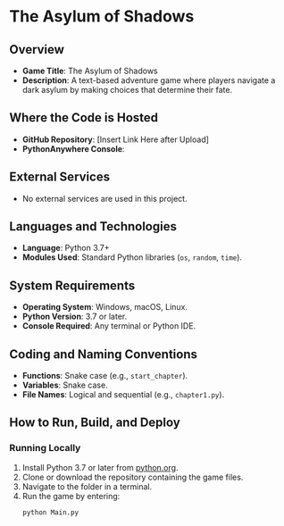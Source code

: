 # The Asylum of Shadows

## Overview
- **Game Title**: The Asylum of Shadows
- **Description**: A text-based adventure game where players navigate a dark asylum by making choices that determine their fate.

## Where the Code is Hosted
- **GitHub Repository**: [Insert Link Here after Upload]
- **PythonAnywhere Console**: [
](https://www.pythonanywhere.com/shared_console/b282955f-2a11-4810-8f3e-a3aeb622b545)
## External Services
- No external services are used in this project.

## Languages and Technologies
- **Language**: Python 3.7+
- **Modules Used**: Standard Python libraries (`os`, `random`, `time`).

## System Requirements
- **Operating System**: Windows, macOS, Linux.
- **Python Version**: 3.7 or later.
- **Console Required**: Any terminal or Python IDE.

## Coding and Naming Conventions
- **Functions**: Snake case (e.g., `start_chapter`).
- **Variables**: Snake case.
- **File Names**: Logical and sequential (e.g., `chapter1.py`).

## How to Run, Build, and Deploy
### Running Locally
1. Install Python 3.7 or later from [python.org](https://www.python.org/downloads/).
2. Clone or download the repository containing the game files.
3. Navigate to the folder in a terminal.
4. Run the game by entering:
   ```bash
   python Main.py
